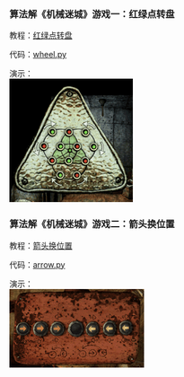 
### 算法解《机械迷城》游戏一：红绿点转盘

教程：[红绿点转盘](https://www.poboke.com/study/machinarium-puzzle-game-wheel.html)

代码：[wheel.py](https://github.com/poboke/Machinarium/blob/master/wheel.py)

演示：  
![wheel](https://github.com/poboke/Machinarium/raw/master/images/wheel_1.gif)


### 算法解《机械迷城》游戏二：箭头换位置

教程：[箭头换位置](https://www.poboke.com/study/machinarium-puzzle-game-arrow.html)

代码：[arrow.py](https://github.com/poboke/Machinarium/blob/master/arrow.py)

演示：  
![arrow](https://github.com/poboke/Machinarium/raw/master/images/arrow.gif)

